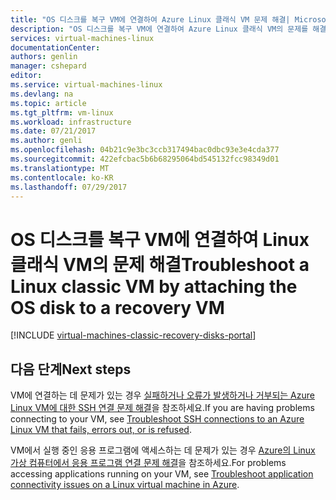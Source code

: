 ```yaml
---
title: "OS 디스크를 복구 VM에 연결하여 Azure Linux 클래식 VM 문제 해결| Microsoft 문서"
description: "OS 디스크를 복구 VM에 연결하여 Azure Linux 클래식 VM의 문제를 해결하는 방법을 알아봅니다."
services: virtual-machines-linux
documentationCenter: 
authors: genlin
manager: cshepard
editor: 
ms.service: virtual-machines-linux
ms.devlang: na
ms.topic: article
ms.tgt_pltfrm: vm-linux
ms.workload: infrastructure
ms.date: 07/21/2017
ms.author: genli
ms.openlocfilehash: 04b21c9e3bc3ccb317494bac0dbc93e3e4cda377
ms.sourcegitcommit: 422efcbac5b6b68295064bd545132fcc98349d01
ms.translationtype: MT
ms.contentlocale: ko-KR
ms.lasthandoff: 07/29/2017
---
```

# <a name="troubleshoot-a-linux-classic-vm-by-attaching-the-os-disk-to-a-recovery-vm"></a><span data-ttu-id="8df5f-103">OS 디스크를 복구 VM에 연결하여 Linux 클래식 VM의 문제 해결</span><span class="sxs-lookup"><span data-stu-id="8df5f-103">Troubleshoot a Linux classic VM by attaching the OS disk to a recovery VM</span></span>

[!INCLUDE [virtual-machines-classic-recovery-disks-portal](../../../../includes/virtual-machines-classic-recovery-disks-portal.md)]

## <a name="next-steps"></a><span data-ttu-id="8df5f-104">다음 단계</span><span class="sxs-lookup"><span data-stu-id="8df5f-104">Next steps</span></span>
<span data-ttu-id="8df5f-105">VM에 연결하는 데 문제가 있는 경우 [실패하거나 오류가 발생하거나 거부되는 Azure Linux VM에 대한 SSH 연결 문제 해결](../troubleshoot-ssh-connection.md)을 참조하세요.</span><span class="sxs-lookup"><span data-stu-id="8df5f-105">If you are having problems connecting to your VM, see [Troubleshoot SSH connections to an Azure Linux VM that fails, errors out, or is refused](../troubleshoot-ssh-connection.md).</span></span> 

<span data-ttu-id="8df5f-106">VM에서 실행 중인 응용 프로그램에 액세스하는 데 문제가 있는 경우 [Azure의 Linux 가상 컴퓨터에서 응용 프로그램 연결 문제 해결](../troubleshoot-app-connection.md)을 참조하세요.</span><span class="sxs-lookup"><span data-stu-id="8df5f-106">For problems accessing applications running on your VM, see [Troubleshoot application connectivity issues on a Linux virtual machine in Azure](../troubleshoot-app-connection.md).</span></span>
